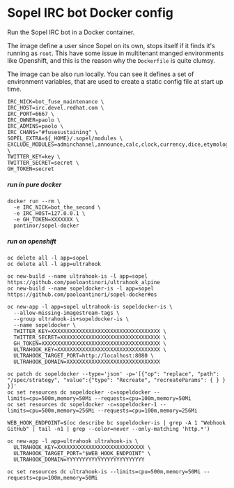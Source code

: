 # Sopel IRC bot Docker config

Run the Sopel IRC bot in a Docker container.

The image define a user since Sopel on its own, stops itself if it finds it's running as `root`.
This have some issue in multitenant manged environments like Openshift, and this is the reason why the `Dockerfile` is quite clumsy.

The image can be also run locally.
You can see it defines a set of environment variables, that are used to create a static config file at start up time.

```
IRC_NICK=bot_fuse_maintenance \
IRC_HOST=irc.devel.redhat.com \
IRC_PORT=6667 \
IRC_OWNER=paolo \
IRC_ADMINS=paolo \
IRC_CHANS="#fusesustaining" \
SOPEL_EXTRA=${_HOME}/.sopel/modules \
EXCLUDE_MODULES=adminchannel,announce,calc,clock,currency,dice,etymology,ip,lmgtfy,ping,rand,reddit,safety,search,tld,unicode_info,units,uptime,url,version,weather,ipython \
TWITTER_KEY=key \
TWITTER_SECRET=secret \
GH_TOKEN=secret
```

##### run in pure docker

```
docker run --rm \
  -e IRC_NICK=bot_the_second \
  -e IRC_HOST=127.0.0.1 \
  -e GH_TOKEN=XXXXXXX \
  pantinor/sopel-docker
```

##### run on openshift
```
oc delete all -l app=sopel
oc delete all -l app=ultrahook

oc new-build --name ultrahook-is -l app=sopel https://github.com/paoloantinori/ultrahook_alpine
oc new-build --name sopeldocker-is -l app=sopel https://github.com/paoloantinori/sopel-docker#os

oc new-app -l app=sopel ultrahook-is sopeldocker-is \
  --allow-missing-imagestream-tags \
  --group ultrahook-is+sopeldocker-is \
  --name sopeldocker \
  TWITTER_KEY=XXXXXXXXXXXXXXXXXXXXXXXXXXXXXXXXXXX \
  TWITTER_SECRET=XXXXXXXXXXXXXXXXXXXXXXXXXXXXXXXX \
  GH_TOKEN=XXXXXXXXXXXXXXXXXXXXXXXXXXXXXXXXXXXXXX \
  ULTRAHOOK_KEY=XXXXXXXXXXXXXXXXXXXXXXXXXXXXXXXXX \
  ULTRAHOOK_TARGET_PORT=http://localhost:8080 \
  ULTRAHOOK_DOMAIN=XXXXXXXXXXXXXXXXXXXXXXXXXXXXXX

oc patch dc sopeldocker --type='json' -p='[{"op": "replace", "path": "/spec/strategy", "value":{"type": "Recreate", "recreateParams": { } } }]'
oc set resources dc sopeldocker -c=sopeldocker --limits=cpu=500m,memory=50Mi --requests=cpu=100m,memory=50Mi
oc set resources dc sopeldocker -c=sopeldocker-1 --limits=cpu=500m,memory=256Mi --requests=cpu=100m,memory=256Mi

WEB_HOOK_ENDPOINT=$(oc describe bc sopeldocker-is | grep -A 1 "Webhook GitHub" | tail -n1 | grep --color=never --only-matching 'http.*')

oc new-app -l app=ultrahook ultrahook-is \
  ULTRAHOOK_KEY=XXXXXXXXXXXXXXXXXXXXXXXXXXXX \
  ULTRAHOOK_TARGET_PORT="$WEB_HOOK_ENDPOINT" \
  ULTRAHOOK_DOMAIN=YYYYYYYYYYYYYYYYYYYYYYYYY

oc set resources dc ultrahook-is --limits=cpu=500m,memory=50Mi --requests=cpu=100m,memory=50Mi
```